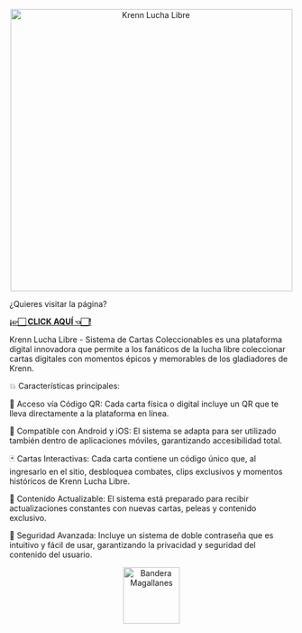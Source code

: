 <p align="Center">
  <img src="https://c4pit4nvodk4.github.io/KrennLuchaLibre/KRENN.png" alt="Krenn Lucha Libre" width="500"/>
</p>

¿Quieres visitar la página?

<a href="https://c4pit4nvodk4.github.io/KrennLuchaLibre/" target="_blank"><b>¡👉🏻 CLICK AQUÍ 👈🏻!</b></a>

Krenn Lucha Libre - Sistema de Cartas Coleccionables es una plataforma digital innovadora que permite a los fanáticos de la lucha libre coleccionar cartas digitales con momentos épicos y memorables de los gladiadores de Krenn.

💥 Características principales:

📲 Acceso vía Código QR: Cada carta física o digital incluye un QR que te lleva directamente a la plataforma en línea.

📱 Compatible con Android y iOS: El sistema se adapta para ser utilizado también dentro de aplicaciones móviles, garantizando accesibilidad total.

🃏 Cartas Interactivas: Cada carta contiene un código único que, al ingresarlo en el sitio, desbloquea combates, clips exclusivos y momentos históricos de Krenn Lucha Libre.

🔄 Contenido Actualizable: El sistema está preparado para recibir actualizaciones constantes con nuevas cartas, peleas y contenido exclusivo.

🔐 Seguridad Avanzada: Incluye un sistema de doble contraseña que es intuitivo y fácil de usar, garantizando la privacidad y seguridad del contenido del usuario.

<p align="Center">
  <img src="https://upload.wikimedia.org/wikipedia/commons/8/89/Flag_of_Magallanes_y_la_Ant%C3%A1rtica_Chilena%2C_Chile.svg" alt="Bandera Magallanes" width="100"/>
</p>
